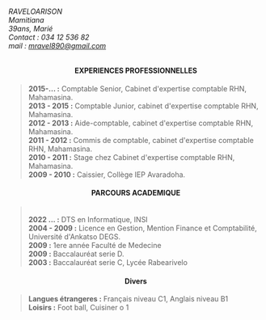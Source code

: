 
###### RAVELOARISON <br> Mamitiana <br> 39ans, Marié <br> Contact : 034 12 536 82 <br> mail : mravel890@gmail.com

#### <center> EXPERIENCES PROFESSIONNELLES

>**2015-... :** Comptable Senior, Cabinet d'expertise comptable RHN, Mahamasina. <br>  **2013 - 2015 :** Comptable Junior, cabinet d'expertise comptable RHN, Mahamasina. <br> **2012 - 2013 :** Aide-comptable, cabinet d'expertise comptable RHN, Mahamasina. <br> **2011 - 2012 :** Commis de comptable, cabinet d'expertise comptable RHN, Mahamasina. <br> **2010 - 2011 :** Stage chez Cabinet d'expertise comptable RHN, Mahamasina. <br> **2009 - 2010 :**  Caissier, Collège IEP Avaradoha.

#### <center> PARCOURS ACADEMIQUE 
> <br> **2022 ... :** DTS en Informatique, INSI <br>**2004 - 2009 :** Licence en Gestion, Mention Finance et Comptabilité, Université d'Ankatso DEGS.  <br> **2009 :** 1ere année Faculté de Medecine <br>
**2009 :** Baccalauréat serie D. <br>
**2003 :** Baccalauréat serie C, Lycée Rabearivelo

#### <center> Divers
> **Langues étrangeres :** Français niveau C1, Anglais niveau B1 <br> **Loisirs :** Foot ball, Cuisiner
o
1






